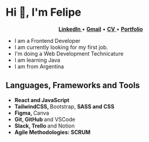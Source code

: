# Hi 👋, I'm Felipe

<p align="center">
  <a href="https://www.linkedin.com/in/nfelipealvarez/"> <b>LinkedIn</b> </a> •
  <a href="https://mail.google.com/mail/u/0/?fs=1&tf=cm&source=mailto&to=n.felialvarez@gmail.com"> <b>Gmail</b></a> •
  <a href="https://drive.google.com/file/d/1Damu_dHGabe4GE-45KiixAHmc-tSUgJQ/view?usp=sharing"> <b>CV</b> </a> •
  <a href="https://felipe-alvarez.notion.site/Felipe-Alvarez-dbca89c84c3a487fa60e440098f1b089"> <b>Portfolio</b> </a>
</p>

- I am a Frontend Developer
- I am currently looking for my first job.
- I'm doing a Web Development Technicature
- I am learning Java
- I am from Argentina 
  
## Languages, Frameworks and Tools

- <b> React and JavaScript </b>
- <b> TailwindCSS, </b> Bootstrap, <b> SASS and CSS </b>
- <b> Figma, </b> Canva
- <b> Git, GitHub </b> and VSCode
- <b> Slack, Trello </b> and Notion
- <b> Agile Methodologies: SCRUM </b>
